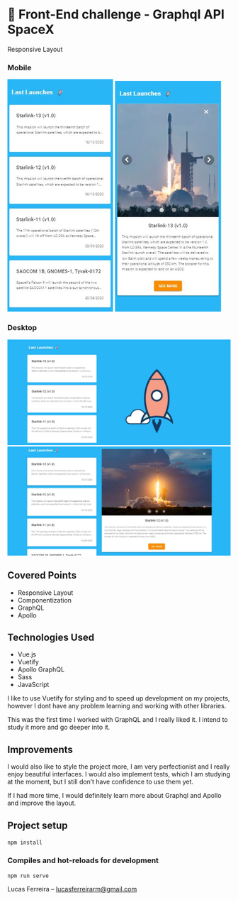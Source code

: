 
# 🚀 Front-End challenge - Graphql API SpaceX


Responsive Layout
### Mobile
![Alt text](src/assets/mobile-1.JPG?raw=true "Layout Mobile 1")
![Alt text](src/assets/mobile-2.JPG?raw=true "Layout Mobile 2")
### Desktop 
![Alt text](src/assets/desktop-1.JPG?raw=true "Layout Desktop 1")
![Alt text](src/assets/desktop-2.JPG?raw=true "Layout Desktop 2")

## Covered Points
* Responsive Layout
* Componentization
* GraphQL
* Apollo


## Technologies Used
* Vue.js
* Vuetify
* Apollo GraphQL
* Sass
* JavaScript

I like to use Vuetify for styling and to speed up development on my projects, however I dont have any problem learning and working with other libraries.

This was the first time I worked with GraphQL and I really liked it. I intend to study it more and go deeper into it.

## Improvements
I would also like to style the project more, I am very perfectionist and I really enjoy beautiful interfaces.
I would also implement tests, which I am studying at the moment, but I still don’t have confidence to use them yet.

If I had more time, I would definitely learn more about Graphql and Apollo and improve the layout.
## Project setup
```
npm install
```
### Compiles and hot-reloads for development
```
npm run serve
```

Lucas Ferreira  – lucasferreirarm@gmail.com



